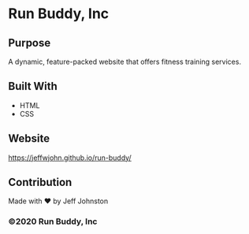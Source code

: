 # Run Buddy, Inc

## Purpose
A dynamic, feature-packed website that offers fitness training services. 

## Built With
* HTML
* CSS

## Website
https://jeffwjohn.github.io/run-buddy/

## Contribution
Made with ❤️ by Jeff Johnston

### ©️2020 Run Buddy, Inc

